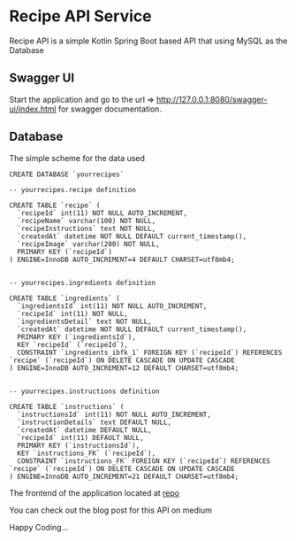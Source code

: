 # Recipe API Service
Recipe API is a simple Kotlin Spring Boot based API that using MySQL as the Database

## Swagger UI
Start the application and go to the url => 
http://127.0.0.1:8080/swagger-ui/index.html for swagger documentation.

## Database
The simple scheme for the data used 
```roomsql
CREATE DATABASE `yourrecipes`

-- yourrecipes.recipe definition

CREATE TABLE `recipe` (
  `recipeId` int(11) NOT NULL AUTO_INCREMENT,
  `recipeName` varchar(100) NOT NULL,
  `recipeInstructions` text NOT NULL,
  `createdAt` datetime NOT NULL DEFAULT current_timestamp(),
  `recipeImage` varchar(200) NOT NULL,
  PRIMARY KEY (`recipeId`)
) ENGINE=InnoDB AUTO_INCREMENT=4 DEFAULT CHARSET=utf8mb4;


-- yourrecipes.ingredients definition

CREATE TABLE `ingredients` (
  `ingredientsId` int(11) NOT NULL AUTO_INCREMENT,
  `recipeId` int(11) NOT NULL,
  `ingredientsDetail` text NOT NULL,
  `createdAt` datetime NOT NULL DEFAULT current_timestamp(),
  PRIMARY KEY (`ingredientsId`),
  KEY `recipeId` (`recipeId`),
  CONSTRAINT `ingredients_ibfk_1` FOREIGN KEY (`recipeId`) REFERENCES `recipe` (`recipeId`) ON DELETE CASCADE ON UPDATE CASCADE
) ENGINE=InnoDB AUTO_INCREMENT=12 DEFAULT CHARSET=utf8mb4;


-- yourrecipes.instructions definition

CREATE TABLE `instructions` (
  `instructionsId` int(11) NOT NULL AUTO_INCREMENT,
  `instructionDetails` text DEFAULT NULL,
  `createdAt` datetime DEFAULT NULL,
  `recipeId` int(11) DEFAULT NULL,
  PRIMARY KEY (`instructionsId`),
  KEY `instructions_FK` (`recipeId`),
  CONSTRAINT `instructions_FK` FOREIGN KEY (`recipeId`) REFERENCES `recipe` (`recipeId`) ON DELETE CASCADE ON UPDATE CASCADE
) ENGINE=InnoDB AUTO_INCREMENT=21 DEFAULT CHARSET=utf8mb4;

```
The frontend of the application located at [repo](https://github.com/paulouskunda/RecipeApp.git)

You can check out the blog post for this API on medium

Happy Coding...
